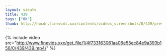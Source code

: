```yaml
--- 
layout: sieutv
title: 439
tags: ["0k"]
thumb: http://hwcdn.finevids.xxx/contents/videos_screenshots/0/439/preview.mp4.jpg
---
```

{% include video src="http://www.finevids.xxx/get_file/1/4f733163061aa06e55ec84e9a393b156/0/439/439.mp4/" %} 
